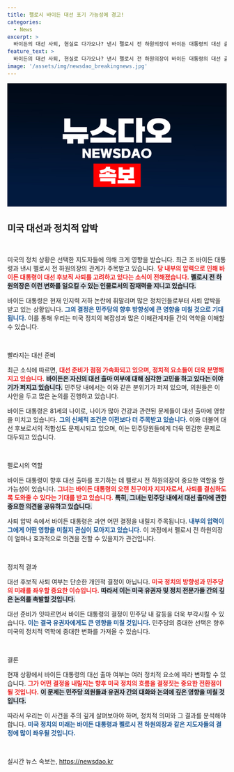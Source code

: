 ```yaml
---
title: 펠로시 바이든 대선 포기 가능성에 경고!
categories:
  - News
excerpt: >
  바이든의 대선 사퇴, 현실로 다가오나? 낸시 펠로시 전 하원의장이 바이든 대통령의 대선 출마 포기를 설득 중이라는 관측이 전해졌다. 민주당 내에서는 사퇴가 임박했다고 여기는 분위기다. 클릭해서 그 배경을 자세히 알아보세요!
feature_text: >
  바이든의 대선 사퇴, 현실로 다가오나? 낸시 펠로시 전 하원의장이 바이든 대통령의 대선 출마 포기를 설득 중이라는 관측이 전해졌다. 민주당 내에서는 사퇴가 임박했다고 여기는 분위기다. 클릭해서 그 배경을 자세히 알아보세요!
image: '/assets/img/newsdao_breakingnews.jpg'
---
```


<p><img src="/assets/img/newsdao_breakingnews.jpg" alt="ontimetimes 속보" /></p>

<h2 data-ke-size="size26">미국 대선과 정치적 압박</h2>

<p data-ke-size="size16">&nbsp;</p>

<p>미국의 정치 상황은 선택한 지도자들에 의해 크게 영향을 받습니다. 최근 조 바이든 대통령과 낸시 펠로시 전 하원의장의 관계가 주목받고 있습니다. <b><span style="color: #ee2323;">당 내부의 압력으로 인해 바이든 대통령이 대선 후보직 사퇴를 고려하고 있다는 소식이 전해졌습니다.</span></b> <b><span style="background-color: #21538527;">펠로시 전 하원의장은 이런 변화를 일으킬 수 있는 인물로서의 잠재력을 지니고 있습니다.</span></b></p>

<p>바이든 대통령은 현재 인지력 저하 논란에 휘말리며 많은 정치인들로부터 사퇴 압박을 받고 있는 상황입니다. <b><span style="color: #1a5490;">그의 결정은 민주당의 향후 방향성에 큰 영향을 미칠 것으로 기대됩니다.</span></b> 이를 통해 우리는 미국 정치의 복잡성과 많은 이해관계자들 간의 역학을 이해할 수 있습니다.</p>

<p data-ke-size="size16">&nbsp;</p>

<p>빨라지는 대선 준비</p>

<p>최근 소식에 따르면, <b><span style="color: #ee2323;">대선 준비가 점점 가속화되고 있으며, 정치적 요소들이 더욱 분명해지고 있습니다.</span></b> <b><span style="background-color: #21538527;">바이든은 자신의 대선 출마 여부에 대해 심각한 고민을 하고 있다는 이야기가 퍼지고 있습니다.</span></b> 민주당 내에서는 이와 같은 분위기가 퍼져 있으며, 의원들은 이 사안을 두고 많은 논의를 진행하고 있습니다.</p>

<p>바이든 대통령은 81세의 나이로, 나이가 많아 건강과 관련된 문제들이 대선 출마에 영향을 미치고 있습니다. <b><span style="color: #1a5490;">그의 신체적 조건은 이전보다 더 주목받고 있습니다.</span></b> 이와 더불어 대선 후보로서의 적합성도 문제시되고 있으며, 이는 민주당원들에게 더욱 민감한 문제로 대두되고 있습니다.</p>

<p data-ke-size="size16">&nbsp;</p>

<p>펠로시의 역할</p>

<p>바이든 대통령이 향후 대선 출마를 포기하는 데 펠로시 전 하원의장이 중요한 역할을 할 가능성이 있습니다. <b><span style="color: #ee2323;">그녀는 바이든 대통령의 오랜 친구이자 지지자로서, 사퇴를 결심하도록 도와줄 수 있다는 기대를 받고 있습니다.</span></b> <b><span style="background-color: #21538527;">특히, 그녀는 민주당 내에서 대선 출마에 관한 중요한 의견을 공유하고 있습니다.</span></b></p>

<p>사퇴 압박 속에서 바이든 대통령은 과연 어떤 결정을 내릴지 주목됩니다. <b><span style="color: #1a5490;">내부의 압력이 그에게 어떤 영향을 미칠지 관심이 모아지고 있습니다.</span></b> 이 과정에서 펠로시 전 하원의장이 얼마나 효과적으로 의견을 전할 수 있을지가 관건입니다.</p>

<p data-ke-size="size16">&nbsp;</p>

<p>정치적 결과</p>

<p>대선 후보직 사퇴 여부는 단순한 개인적 결정이 아닙니다. <b><span style="color: #ee2323;">미국 정치의 방향성과 민주당의 미래를 좌우할 중요한 이슈입니다.</span></b> <b><span style="background-color: #21538527;">따라서 이는 미국 유권자 및 정치 전문가들 간의 깊은 논의를 촉발할 것입니다.</span></b></p>

<p>대선 준비가 잇따르면서 바이든 대통령의 결정이 민주당 내 갈등을 더욱 부각시킬 수 있습니다. <b><span style="color: #1a5490;">이는 결국 유권자에게도 큰 영향을 미칠 것입니다.</span></b> 민주당의 중대한 선택은 향후 미국의 정치적 역학에 중대한 변화를 가져올 수 있습니다.</p>

<p data-ke-size="size16">&nbsp;</p>

<p>결론</p>

<p>현재 상황에서 바이든 대통령의 대선 출마 여부는 여러 정치적 요소에 따라 변화할 수 있습니다. <b><span style="color: #ee2323;">그가 어떤 결정을 내릴지는 향후 미국 정치의 흐름을 결정짓는 중요한 전환점이 될 것입니다.</span></b> <b><span style="background-color: #21538527;">이 문제는 민주당 의원들과 유권자 간의 대화와 논의에 깊은 영향을 미칠 것입니다.</span></b></p>

<p>따라서 우리는 이 사건을 주의 깊게 살펴보아야 하며, 정치적 의미와 그 결과를 분석해야 합니다. <b><span style="color: #1a5490;">미국 정치의 미래는 바이든 대통령과 펠로시 전 하원의장과 같은 지도자들의 결정에 많이 좌우될 것입니다.</span></b></p>

<p data-ke-size="size16">&nbsp;</p>
실시간 뉴스 속보는, <a href="https://newsdao.kr" rel="dofollow">https://newsdao.kr</a>


